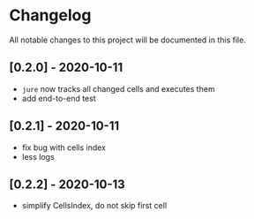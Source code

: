# Changelog
All notable changes to this project will be documented in this file.


## [0.2.0] - 2020-10-11
* `jure` now tracks all changed cells and executes them
* add end-to-end test
## [0.2.1] - 2020-10-11
* fix bug with cells index
* less logs
## [0.2.2] - 2020-10-13
* simplify CellsIndex, do not skip first cell
